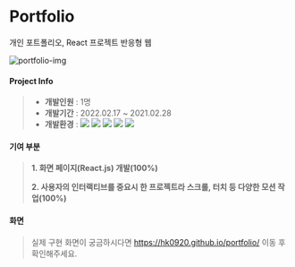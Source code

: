 # Portfolio
개인 포트폴리오, React 프로젝트 반응형 웹 

![portfolio-img](https://user-images.githubusercontent.com/75876034/156546035-11e5c6c2-a4f9-4cab-a37a-5f1b56e14faf.png)

#### Project Info 
> * **개발인원** : 1명  
> * **개발기간** : 2022.02.17 ~ 2021.02.28  
> * **개발환경** : 
    <span><img src="https://img.shields.io/badge/react-61DAFB?style=flat&logo=react&logoColor=white"/></span>
    <span><img src="https://img.shields.io/badge/CSS-1572b6?style=flat&logo=css3&logoColor=white"/></span>
    <span><img src="https://img.shields.io/badge/jQuery-0769ad?style=flat&logo=jquery&logoColor=white"/></span>
    <span><img src="https://img.shields.io/badge/Git-f05032?style=flat&logo=git&logoColor=white"/></span>
    <span><img src="https://img.shields.io/badge/GitHub-181717?style=flat&logo=github&logoColor=white"/></span>

#### 기여 부분
>   **1. 화면 페이지(React.js) 개발(100%)**   
>
>   **2. 사용자의 인터랙티브를 중요시 한 프로젝트라 스크롤, 터치 등 다양한 모션 작업(100%)**    

#### 화면
> 실제 구현 화면이 궁금하시다면 https://hk0920.github.io/portfolio/ 이동 후 확인해주세요.
